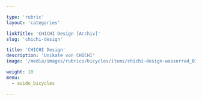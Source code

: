```yaml
---

type: 'rubric'
layout: 'categories'

linkTitle: 'CHICHI Design [Archiv]'
slug: 'chichi-design'

title: 'CHICHI Design'
description: 'Unikate von CHICHI'
image: '/media/images/rubrics/bicycles/items/chichi-design-wasserrad_01.jpg'

weight: 10
menu:
  - aside_bicycles

---
```

